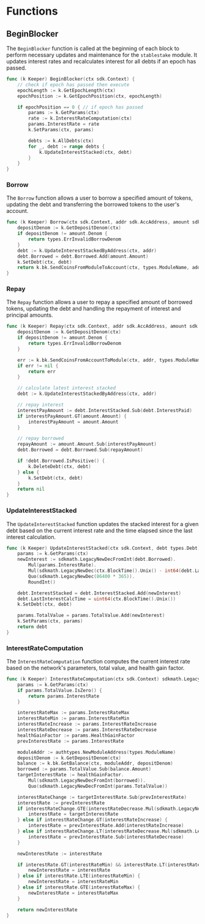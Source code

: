 <!--
order: 6
-->

# Functions

## BeginBlocker

The `BeginBlocker` function is called at the beginning of each block to perform necessary updates and maintenance for the `stablestake` module. It updates interest rates and recalculates interest for all debts if an epoch has passed.

```go
func (k Keeper) BeginBlocker(ctx sdk.Context) {
    // check if epoch has passed then execute
    epochLength := k.GetEpochLength(ctx)
    epochPosition := k.GetEpochPosition(ctx, epochLength)

    if epochPosition == 0 { // if epoch has passed
        params := k.GetParams(ctx)
        rate := k.InterestRateComputation(ctx)
        params.InterestRate = rate
        k.SetParams(ctx, params)

        debts := k.AllDebts(ctx)
        for _, debt := range debts {
            k.UpdateInterestStacked(ctx, debt)
        }
    }
}
```

### Borrow

The `Borrow` function allows a user to borrow a specified amount of tokens, updating the debt and transferring the borrowed tokens to the user's account.

```go
func (k Keeper) Borrow(ctx sdk.Context, addr sdk.AccAddress, amount sdk.Coin) error {
    depositDenom := k.GetDepositDenom(ctx)
    if depositDenom != amount.Denom {
        return types.ErrInvalidBorrowDenom
    }
    debt := k.UpdateInterestStackedByAddress(ctx, addr)
    debt.Borrowed = debt.Borrowed.Add(amount.Amount)
    k.SetDebt(ctx, debt)
    return k.bk.SendCoinsFromModuleToAccount(ctx, types.ModuleName, addr, sdk.Coins{amount})
}
```

### Repay

The `Repay` function allows a user to repay a specified amount of borrowed tokens, updating the debt and handling the repayment of interest and principal amounts.

```go
func (k Keeper) Repay(ctx sdk.Context, addr sdk.AccAddress, amount sdk.Coin) error {
    depositDenom := k.GetDepositDenom(ctx)
    if depositDenom != amount.Denom {
        return types.ErrInvalidBorrowDenom
    }

    err := k.bk.SendCoinsFromAccountToModule(ctx, addr, types.ModuleName, sdk.Coins{amount})
    if err != nil {
        return err
    }

    // calculate latest interest stacked
    debt := k.UpdateInterestStackedByAddress(ctx, addr)

    // repay interest
    interestPayAmount := debt.InterestStacked.Sub(debt.InterestPaid)
    if interestPayAmount.GT(amount.Amount) {
        interestPayAmount = amount.Amount
    }

    // repay borrowed
    repayAmount := amount.Amount.Sub(interestPayAmount)
    debt.Borrowed = debt.Borrowed.Sub(repayAmount)

    if !debt.Borrowed.IsPositive() {
        k.DeleteDebt(ctx, debt)
    } else {
        k.SetDebt(ctx, debt)
    }
    return nil
}
```

### UpdateInterestStacked

The `UpdateInterestStacked` function updates the stacked interest for a given debt based on the current interest rate and the time elapsed since the last interest calculation.

```go
func (k Keeper) UpdateInterestStacked(ctx sdk.Context, debt types.Debt) types.Debt {
    params := k.GetParams(ctx)
    newInterest := sdkmath.LegacyNewDecFromInt(debt.Borrowed).
        Mul(params.InterestRate).
        Mul(sdkmath.LegacyNewDec(ctx.BlockTime().Unix() - int64(debt.LastInterestCalcTime))).
        Quo(sdkmath.LegacyNewDec(86400 * 365)).
        RoundInt()

    debt.InterestStacked = debt.InterestStacked.Add(newInterest)
    debt.LastInterestCalcTime = uint64(ctx.BlockTime().Unix())
    k.SetDebt(ctx, debt)

    params.TotalValue = params.TotalValue.Add(newInterest)
    k.SetParams(ctx, params)
    return debt
}
```

### InterestRateComputation

The `InterestRateComputation` function computes the current interest rate based on the network's parameters, total value, and health gain factor.

```go
func (k Keeper) InterestRateComputation(ctx sdk.Context) sdkmath.LegacyDec {
    params := k.GetParams(ctx)
    if params.TotalValue.IsZero() {
        return params.InterestRate
    }

    interestRateMax := params.InterestRateMax
    interestRateMin := params.InterestRateMin
    interestRateIncrease := params.InterestRateIncrease
    interestRateDecrease := params.InterestRateDecrease
    healthGainFactor := params.HealthGainFactor
    prevInterestRate := params.InterestRate

    moduleAddr := authtypes.NewModuleAddress(types.ModuleName)
    depositDenom := k.GetDepositDenom(ctx)
    balance := k.bk.GetBalance(ctx, moduleAddr, depositDenom)
    borrowed := params.TotalValue.Sub(balance.Amount)
    targetInterestRate := healthGainFactor.
        Mul(sdkmath.LegacyNewDecFromInt(borrowed)).
        Quo(sdkmath.LegacyNewDecFromInt(params.TotalValue))

    interestRateChange := targetInterestRate.Sub(prevInterestRate)
    interestRate := prevInterestRate
    if interestRateChange.GTE(interestRateDecrease.Mul(sdkmath.LegacyNewDec(-1))) && interestRateChange.LTE(interestRateIncrease) {
        interestRate = targetInterestRate
    } else if interestRateChange.GT(interestRateIncrease) {
        interestRate = prevInterestRate.Add(interestRateIncrease)
    } else if interestRateChange.LT(interestRateDecrease.Mul(sdkmath.LegacyNewDec(-1))) {
        interestRate = prevInterestRate.Sub(interestRateDecrease)
    }

    newInterestRate := interestRate

    if interestRate.GT(interestRateMin) && interestRate.LT(interestRateMax) {
        newInterestRate = interestRate
    } else if interestRate.LTE(interestRateMin) {
        newInterestRate = interestRateMin
    } else if interestRate.GTE(interestRateMax) {
        newInterestRate = interestRateMax
    }

    return newInterestRate
}
```
